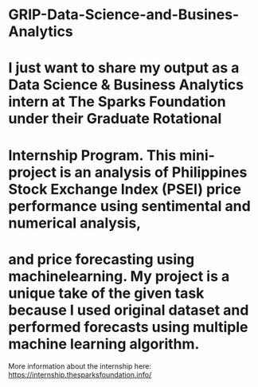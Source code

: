# GRIP-Data-Science-and-Busines-Analytics

# I just want to share my output as a Data Science & Business Analytics intern at The Sparks Foundation under their Graduate Rotational
# Internship Program. This mini-project is an analysis of Philippines Stock Exchange Index (PSEI) price performance using sentimental and numerical analysis,
# and price forecasting using machinelearning. My project is a unique take of the given task because I used original dataset and performed forecasts using multiple machine learning algorithm.

More information about the internship here: https://internship.thesparksfoundation.info/
